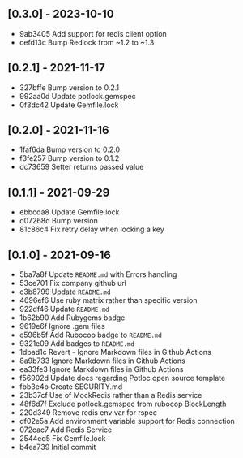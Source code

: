 ## [0.3.0] - 2023-10-10

- 9ab3405 Add support for redis client option
- cefd13c Bump Redlock from ~1.2 to ~1.3

## [0.2.1] - 2021-11-17

- 327bffe Bump version to 0.2.1
- 992aa0d Update potlock.gemspec
- 0f3dc42 Update Gemfile.lock

## [0.2.0] - 2021-11-16

- 1faf6da Bump version to 0.2.0
- f3fe257 Bump version to 0.1.2
- dc73659 Setter returns passed value

## [0.1.1] - 2021-09-29

- ebbcda8 Update Gemfile.lock
- d07268d Bump version
- 81c86c4 Fix retry delay when locking a key

## [0.1.0] - 2021-09-16

- 5ba7a8f Update `README.md` with Errors handling
- 53ce701 Fix company github url
- c3b8799 Update `README.md`
- 4696ef6 Use ruby matrix rather than specific version
- 922df46 Update `README.md`
- 1b62b90 Add Rubygems badge
- 9619e6f Ignore .gem files
- c596b5f Add Rubocop badge to `README.md`
- 9321e09 Add badges to `README.md`
- 1dbad1c Revert - Ignore Markdown files in Github Actions
- 8a9b733 Ignore Markdown files in Github Actions
- ea33fe3 Ignore Markdown files in Github Actions
- f56902d Update docs regarding Potloc open source template
- fbb3e4b Create SECURITY.md
- 23b37cf Use of MockRedis rather than a Redis service
- 48f6d7f Exclude potlock.gemspec from rubocop BlockLength
- 220d349 Remove redis env var for rspec
- df02e5a Add environment variable support for Redis connection
- 072cac7 Add Redis Service
- 2544ed5 Fix Gemfile.lock
- b4ea739 Initial commit
